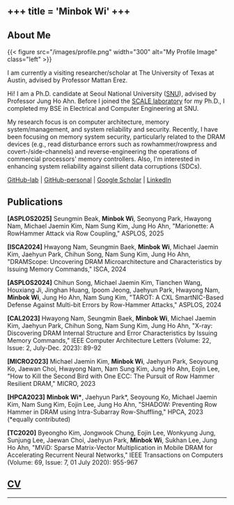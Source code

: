 +++
title = 'Minbok Wi'
+++
---

## About Me

{{< figure src="/images/profile.png" width="300" alt="My Profile Image" class="left" >}}

I am currently a visiting researcher/scholar at The University of Texas at Austin, advised by Professor Mattan Erez.

Hi! I am a Ph.D. candidate at Seoul National University ([SNU](https://en.snu.ac.kr/)), advised by Professor Jung Ho Ahn.
Before I joined the [SCALE laboratory](https://scale.snu.ac.kr) for my Ph.D., I completed my BSE in Electrical and Computer Engineering at SNU.

My research focus is on computer architecture, memory system/management, and system reliability and security.
Recently, I have been focusing on memory system security, particularly related to the DRAM devices (e.g., read disturbance errors such as rowhammer/rowpress and covert-/side-channels) and reverse-engineering the operations of commercial processors' memory controllers.
Also, I'm interested in enhancing system reliability against silient data corruptions (SDCs).

[GitHub-lab](https://github.com/minbok-wi) | [GitHub-personal](https://github.com/homakaka) | [Google Scholar](https://scholar.google.com/citations?user=Kc0JBMIAAAAJ&hl=ko&oi=ao) | [LinkedIn](https://www.linkedin.com/in/minbok-wi-9ab99b1b9/)

## Publications

**[ASPLOS2025]** Seungmin Beak, **Minbok Wi**, Seonyong Park, Hwayong Nam, Michael Jaemin Kim, Nam Sung Kim, Jung Ho
Ahn, \"Marionette: A RowHammer Attack via Row Coupling,\" ASPLOS, 2025

**[ISCA2024]** Hwayong Nam, Seungmin Baek, **Minbok Wi**, Michael Jaemin Kim, Jaehyun Park, Chihun Song, Nam Sung Kim, Jung Ho Ahn, \"DRAMScope: Uncovering DRAM Microarchitecture and Characteristics by Issuing Memory Commands,\" ISCA, 2024

**[ASPLOS2024]** Chihun Song, Michael Jaemin Kim, Tianchen Wang, Houxiang Ji, Jinghan Huang, Ipoom Jeong, Jaehyun Park, Hwayong Nam, **Minbok Wi**, Jung Ho Ahn, Nam Sung Kim, \"TAROT: A CXL SmartNIC-Based Defense Against Multi-bit Errors by Row-Hammer Attacks,\" ASPLOS, 2024

**[CAL2023]** Hwayong Nam, Seungmin Baek, **Minbok Wi**, Michael Jaemin Kim, Jaehyun Park, Chihun Song, Nam Sung Kim, Jung Ho Ahn, \"X-ray: Discovering DRAM Internal Structure and Error Characteristics by Issuing Memory Commands,\" IEEE Computer Architecture Letters (Volume: 22, Issue: 2, July-Dec. 2023): 89-92

**[MICRO2023]** Michael Jaemin Kim, **Minbok Wi**, Jaehyun Park, Seoyoung Ko, Jaewan Choi, Hwayong Nam, Nam Sung Kim, Jung Ho Ahn, Eojin Lee, \"How to Kill the Second Bird with One ECC: The Pursuit of Row Hammer Resilient DRAM,\" MICRO, 2023

**[HPCA2023]** **Minbok Wi\***, Jaehyun Park\*, Seoyoung Ko, Michael Jaemin Kim, Nam Sung Kim, Eojin Lee, Jung Ho Ahn, \"SHADOW: Preventing Row Hammer in DRAM using Intra-Subarray Row-Shuffling,\" HPCA, 2023 (*equally contributed)

**[TC2020]** Byeongho Kim, Jongwook Chung, Eojin Lee, Wonkyung Jung, Sunjung Lee, Jaewan Choi, Jaehyun Park, **Minbok Wi**, Sukhan Lee, Jung Ho Ahn, \"MViD: Sparse Matrix-Vector Multiplication in Mobile DRAM for Accelerating Recurrent Neural Networks,\" IEEE Transactions on Computers (Volume: 69, Issue: 7, 01 July 2020): 955-967

## [CV](https://docs.google.com/document/d/1GtJWnzPE9GvTMYBieB-JAFBphkfd2DF1eQGisEAdbFI)


---
